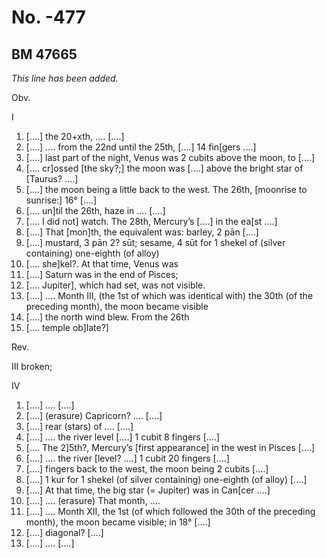 # No. -477

## BM 47665

*This line has been added.*

Obv.

I

1. [....] the 20+xth, .... [....]
2. [....] .... from the 22nd until the 25th, [....] 14 fin[gers ....]
3. [....] last part of the night, Venus was 2 cubits above the moon, to [....]
4. [.... cr]ossed [the sky?;] the moon was [....] above the bright star of [Taurus? ....]
5. [....] the moon being a little back to the west. The 26th, [moonrise to sunrise:] 16° [....]
6. [.... un]til the 26th, haze in .... [....]
7. [.... I did not] watch. The 28th, Mercury’s [....] in the ea[st ....]
8. [....] That [mon]th, the equivalent was: barley, 2 pān [....]
9. [....] mustard, 3 pān 2? sūt; sesame, 4 sūt for 1 shekel of (silver containing) one-eighth (of alloy)
10. [.... she]kel?. At that time, Venus was
11. [....] Saturn was in the end of Pisces;
12. [.... Jupiter], which had set, was not visible.
13. [....] .... Month III, (the 1st of which was identical with) the 30th (of the preceding month), the moon became visible
14. [....] the north wind blew. From the 26th
15. [.... temple ob]late?]

Rev.

III broken;

IV

1. [....] .... [....]
2. [....] (erasure) Capricorn? .... [....]
3. [....] rear (stars) of .... [....]
4. [....] .... the river level [....] 1 cubit 8 fingers [....]
5. [.... The 2]5th?, Mercury’s [first appearance] in the west in Pisces [....]
6. [....] .... the river [level? ....] 1 cubit 20 fingers [....]
7. [....] fingers back to the west, the moon being 2 cubits [....]
8. [....] 1 kur for 1 shekel (of silver containing) one-eighth (of alloy) [....]
9. [....] At that time, the big star (= Jupiter) was in Can[cer ....]
10. [....] .... (erasure) That month, ....
11. [....] .... Month XII, the 1st (of which followed the 30th of the preceding month), the moon became visible; in 18° [....]
12. [....] diagonal? [....]
13. [....] .... [....]